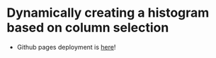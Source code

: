 # Dynamically creating a histogram based on column selection

- Github pages deployment is [here](https://daac.es/data-tidying/assignment4/)!